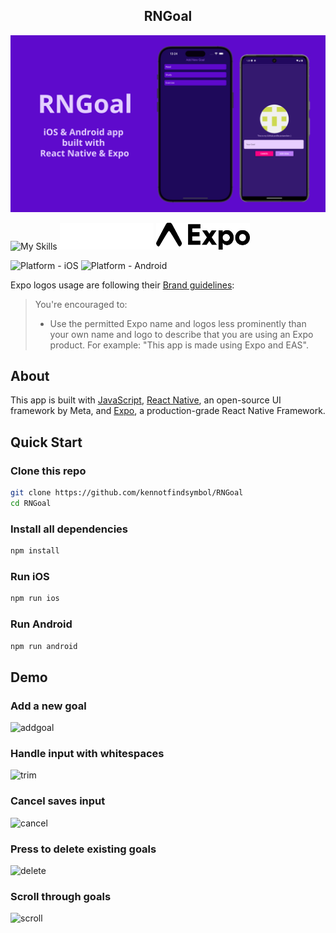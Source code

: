 <h2 align="center">
  RNGoal
</h2>

![Banner](./assets/banner.png)

![My Skills](https://skillicons.dev/icons?i=js,react)
<img src="./assets/expo-light.png" width="150">
<img src="./assets/expo-dark.png" width="150">

![Platform - iOS](https://img.shields.io/badge/platform-iOS-blue.svg)
![Platform - Android](https://img.shields.io/badge/platform-Android-red.svg)

Expo logos usage are following their [Brand guidelines](https://expo.dev/brand):

> You're encouraged to:
>
> - Use the permitted Expo name and logos less prominently than your own name and logo to describe that you are using an Expo product. For example: "This app is made using Expo and EAS".

## About
This app is built with [JavaScript](https://developer.mozilla.org/en-US/docs/Web/JavaScript), [React Native](https://reactnative.dev), an open-source UI framework by Meta, and [Expo](https://expo.dev), a production-grade React Native Framework.

## Quick Start

### Clone this repo
```bash
git clone https://github.com/kennotfindsymbol/RNGoal
cd RNGoal
```
### Install all dependencies
```bash
npm install
```

### Run iOS
```bash
npm run ios
```

### Run Android
```bash
npm run android
```

## Demo

### Add a new goal
![addgoal](https://media1.giphy.com/media/v1.Y2lkPTc5MGI3NjExYnZ4NDI3bnFleHV6bjJqOHEwc3FlNWhmemZ3emhxMGt6dXNvemo2dyZlcD12MV9pbnRlcm5hbF9naWZfYnlfaWQmY3Q9Zw/D14xWNT5nlTsukYqud/giphy.webp)

### Handle input with whitespaces
![trim](https://media0.giphy.com/media/v1.Y2lkPTc5MGI3NjExeXRkbXA4OTNjZGxjeDQzdWdhdmJsbDgxZzE0OWNwdDBuNTZwbHA1cCZlcD12MV9pbnRlcm5hbF9naWZfYnlfaWQmY3Q9Zw/PA5LwYW0T6jY9Mm3cb/giphy.gif)

### Cancel saves input
![cancel](https://media3.giphy.com/media/v1.Y2lkPTc5MGI3NjExd3UzMHNnd2llNXpmZG5uc2Fjc2J0bHN0cXU1NWg4YjgzbXQzazUzbyZlcD12MV9pbnRlcm5hbF9naWZfYnlfaWQmY3Q9Zw/upcCAaT482BsV8Tw7p/giphy.gif)

### Press to delete existing goals
![delete](https://media1.giphy.com/media/v1.Y2lkPTc5MGI3NjExZjQ3cnZzbHpseTgycjhrbXZ0YjVrM29lOHZzN3JiYWs4a3B5M3gzMyZlcD12MV9pbnRlcm5hbF9naWZfYnlfaWQmY3Q9Zw/7lqso9wAcBw4dIEWLh/giphy.gif)

### Scroll through goals
![scroll](https://media1.giphy.com/media/v1.Y2lkPTc5MGI3NjExcWE5dWV6MTRsdDhmaDJrazVtdzAxaWhpdzVzbW9uNXRuemJ5YjdtOCZlcD12MV9pbnRlcm5hbF9naWZfYnlfaWQmY3Q9Zw/1xW0xxlZVx5aaRwtTK/giphy.gif)
